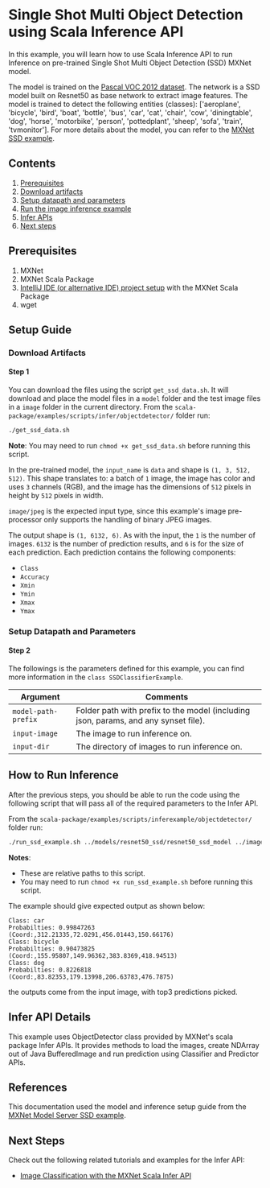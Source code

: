 <!--- Licensed to the Apache Software Foundation (ASF) under one -->
<!--- or more contributor license agreements.  See the NOTICE file -->
<!--- distributed with this work for additional information -->
<!--- regarding copyright ownership.  The ASF licenses this file -->
<!--- to you under the Apache License, Version 2.0 (the -->
<!--- "License"); you may not use this file except in compliance -->
<!--- with the License.  You may obtain a copy of the License at -->

<!---   http://www.apache.org/licenses/LICENSE-2.0 -->

<!--- Unless required by applicable law or agreed to in writing, -->
<!--- software distributed under the License is distributed on an -->
<!--- "AS IS" BASIS, WITHOUT WARRANTIES OR CONDITIONS OF ANY -->
<!--- KIND, either express or implied.  See the License for the -->
<!--- specific language governing permissions and limitations -->
<!--- under the License. -->

# Single Shot Multi Object Detection using Scala Inference API

In this example, you will learn how to use Scala Inference API to run Inference on pre-trained Single Shot Multi Object Detection (SSD) MXNet model.

The model is trained on the [Pascal VOC 2012 dataset](http://host.robots.ox.ac.uk/pascal/VOC/voc2012/index.html). The network is a SSD model built on Resnet50 as base network to extract image features. The model is trained to detect the following entities (classes): ['aeroplane', 'bicycle', 'bird', 'boat', 'bottle', 'bus', 'car', 'cat', 'chair', 'cow', 'diningtable', 'dog', 'horse', 'motorbike', 'person', 'pottedplant', 'sheep', 'sofa', 'train', 'tvmonitor']. For more details about the model, you can refer to the [MXNet SSD example](https://github.com/apache/incubator-mxnet/tree/master/example/ssd).


## Contents

1. [Prerequisites](#prerequisites)
2. [Download artifacts](#download-artifacts)
3. [Setup datapath and parameters](#setup-datapath-and-parameters)
4. [Run the image inference example](#run-the-image-inference-example)
5. [Infer APIs](#infer-api-details)
6. [Next steps](#next-steps)


## Prerequisites

1. MXNet
2. MXNet Scala Package
3. [IntelliJ IDE (or alternative IDE) project setup](https://mxnet.apache.org/tutorials/scala/mxnet_scala_on_intellij.html) with the MXNet Scala Package
4. wget


## Setup Guide

### Download Artifacts
#### Step 1
You can download the files using the script `get_ssd_data.sh`. It will download and place the model files in a `model` folder and the test image files in a `image` folder in the current directory.
From the `scala-package/examples/scripts/infer/objectdetector/` folder run:

```bash
./get_ssd_data.sh
```

**Note**: You may need to run `chmod +x get_ssd_data.sh` before running this script.

In the pre-trained model, the `input_name` is `data` and shape is `(1, 3, 512, 512)`.
This shape translates to: a batch of `1` image, the image has color and uses `3` channels (RGB), and the image has the dimensions of `512` pixels in height by `512` pixels in width.

`image/jpeg` is the expected input type, since this example's image pre-processor only supports the handling of binary JPEG images.

The output shape is `(1, 6132, 6)`. As with the input, the `1` is the number of images. `6132` is the number of prediction results, and `6` is for the size of each prediction. Each prediction contains the following components:
- `Class`
- `Accuracy`
- `Xmin`
- `Ymin`
- `Xmax`
- `Ymax`


### Setup Datapath and Parameters
#### Step 2
The followings is the parameters defined for this example, you can find more information in the `class SSDClassifierExample`.

| Argument                      | Comments                                 |
| ----------------------------- | ---------------------------------------- |
| `model-path-prefix`                   | Folder path with prefix to the model (including json, params, and any synset file). |
| `input-image`                 | The image to run inference on. |
| `input-dir`                   | The directory of images to run inference on. |


## How to Run Inference
After the previous steps, you should be able to run the code using the following script that will pass all of the required parameters to the Infer API.

From the `scala-package/examples/scripts/inferexample/objectdetector/` folder run:

```bash
./run_ssd_example.sh ../models/resnet50_ssd/resnet50_ssd_model ../images/dog.jpg ../images
```

**Notes**:
* These are relative paths to this script.
* You may need to run `chmod +x run_ssd_example.sh` before running this script.

The example should give expected output as shown below:
```
Class: car
Probabilties: 0.99847263
(Coord:,312.21335,72.0291,456.01443,150.66176)
Class: bicycle
Probabilties: 0.90473825
(Coord:,155.95807,149.96362,383.8369,418.94513)
Class: dog
Probabilties: 0.8226818
(Coord:,83.82353,179.13998,206.63783,476.7875)
```
the outputs come from the input image, with top3 predictions picked.


## Infer API Details
This example uses ObjectDetector class provided by MXNet's scala package Infer APIs. It provides methods to load the images, create NDArray out of Java BufferedImage and run prediction using Classifier and Predictor APIs.


## References
This documentation used the model and inference setup guide from the [MXNet Model Server SSD example](https://github.com/awslabs/mxnet-model-server/blob/master/examples/ssd/README.md).


## Next Steps

Check out the following related tutorials and examples for the Infer API:

* [Image Classification with the MXNet Scala Infer API](../imageclassifier/README.md)
